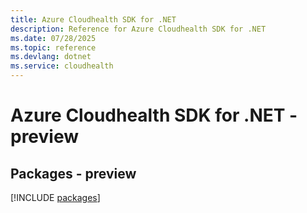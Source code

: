 ```yaml
---
title: Azure Cloudhealth SDK for .NET
description: Reference for Azure Cloudhealth SDK for .NET
ms.date: 07/28/2025
ms.topic: reference
ms.devlang: dotnet
ms.service: cloudhealth
---
```

# Azure Cloudhealth SDK for .NET - preview
## Packages - preview
[!INCLUDE [packages](cloudhealth-index.md)]